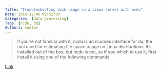 ```yaml
---
Title: "Troubleshooting disk usage on a Linux server with ncdu"
Date: 2016-12-06 09:52:00
Categories: [data processing]
Tags: [ncdu, du]
Authors: sedlav
---
```


> If you’re not familiar with it, ncdu is an ncurses interface for du, the tool used for estimating file space usage on Linux distributions. It’s installed out of the box, but ncdu is not, so if you which to use it, first install it using one of the following commands.

[Link](http://linuxbsdos.com/2016/12/05/troubleshooting-disk-usage-on-a-linux-server-with-ncdu/)
